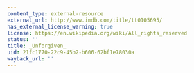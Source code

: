 ```yaml
---
content_type: external-resource
external_url: http://www.imdb.com/title/tt0105695/
has_external_license_warning: true
license: https://en.wikipedia.org/wiki/All_rights_reserved
status: ''
title: _Unforgiven_
uid: 21fc1770-22c9-45b2-b606-62bf1e78030a
wayback_url: ''
---
```


